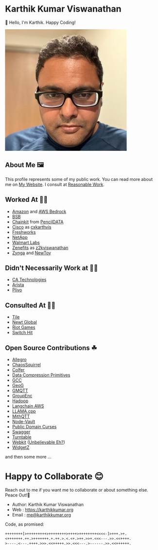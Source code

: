 # Karthik Kumar Viswanathan

👋 Hello, I'm Karthik. Happy Coding!

![Avatar](Images/ProfilePicture.jpg)

## About Me 🖼

This profile represents some of my public work. You can read more about me on [My Website](https://karthikkumar.org).
 I consult at [Reasonable Work](//github.com/RWorkInc).

## Worked At 👷‍♂️

- [Amazon](//github.com/amzn) and [AWS Bedrock](//github.com/awslabs)
- [BSB](//github.com/hike)
- [Chainkit](//github.com/chainkit) from [PencilDATA](//github.com/PencilDATA)
- [Cisco](//github.com/CXPI) as [cxkarthvis](//github.com/cxkarthvis)
- [Freshworks](//github.com/freshworks)
- [NetApp](//github.com/netapp)
- [Walmart Labs](//github.com/walmartlabs)
- [Zenefits](//github.com/zenefits) as [z2kviswanathan](//github.com/z2kviswanathan)
- [Zynga](//github.com/zynga) and [NewToy](//github.com/newtoy)

## Didn't Necessarily Work at 👷‍♂️

- [CA Technologies](//github.com/CATechnologies)
- [Arista](//github.com/aristanetworks)
- [Plivo](//github.com/plivo)

## Consulted At 👷‍♂️

- [Tile](//github.com/TileCorporation)
- [Newt Global](//github.com/newtglobalgit)
- [Riot Games](//github.com/RiotGames)
- [Switch Hit](//github.com/switch-hit)

## Open Source Contributions ☘

- [Allegro](//github.com/liballeg)
- [ChaosSquirrel](//github.com/guilt/ChaosSquirrel)
- [Colfer](//github.com/pascaldekloe/colfer)
- [Data Compression Primitives](//github.com/DataCompressionPrimitives)
- [GCC](//github.com/gcc-mirror/gcc)
- [GeoG](//github.com/geog-opensource)
- [GMQTT](//github.com/DrmagicE/gmqtt)
- [GroupEnc](//github.com/guilt/groupenc)
- [Hadoop](//github.com/apache/hadoop)
- [Langchain AWS](//github.com/langchain-ai/langchain-aws)
- [LLAMA.cpp](//github.com/ggerganov/llama.cpp)
- [MithQTT](//github.com/longkerdandy/mithqtt)
- [Node-Vault](//github.com/kr1sp1n/node-vault)
- [Public Domain Curses](//github.com/wmcbrine/PDCurses)
- [Swagger](//github.com/swagger-api/swagger-codegen)
- [Turntable](//github.com/ttbl)
- [Webkit](//github.com/WebKit/webkit) ([Unbelievable Eh?](https://github.com/WebKit/WebKit/commit/cc9c31bea9c175377825d69a87bcd0e704a0177c))
- [WidgetZ](//github.com/SiegeLord/WidgetZ)

and then some more ...

# Happy to Collaborate 😊

Reach out to me if you want me to collaborate or about something
else. Peace Out!🖖

* Author: Karthik Kumar Viswanathan
* Web   : https://karthikkumar.org
* Email : me@karthikkumar.org

Code, as promised:

```brainfuck
++++++++[>+++++++++>++++++++>++++>++++++++<<<<-]>+++.>+.
<+++++++.++.>+++++++.+.++.>.<.<+.>++.>>+.<<<---.>>.<<++++.
>----.<---.++++.>>>.<<+++++.>>.<<<---.>------.>>.<<++++++.
```